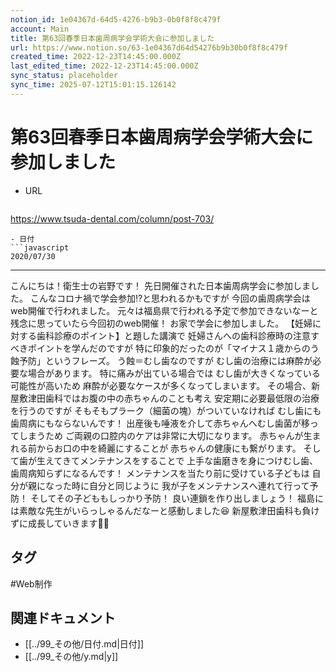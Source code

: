 ```yaml
---
notion_id: 1e04367d-64d5-4276-b9b3-0b0f8f8c479f
account: Main
title: 第63回春季日本歯周病学会学術大会に参加しました
url: https://www.notion.so/63-1e04367d64d54276b9b30b0f8f8c479f
created_time: 2022-12-23T14:45:00.000Z
last_edited_time: 2022-12-23T14:45:00.000Z
sync_status: placeholder
sync_time: 2025-07-12T15:01:15.126142
---
```

# 第63回春季日本歯周病学会学術大会に参加しました

- URL
  ```javascript
https://www.tsuda-dental.com/column/post-703/
  ```
- 日付
  ```javascript
2020/07/30
  ```
---
こんにちは！衛生士の岩野です！
先日開催された日本歯周病学会に参加しました。
こんなコロナ禍で学会参加⁉︎と思われるかもですが
今回の歯周病学会はweb開催で行われました。
元々は福島県で行われる予定で参加できないなーと
残念に思っていたら今回初のweb開催！
お家で学会に参加しました。
【妊婦に対する歯科診療のポイント】と題した講演で
妊婦さんへの歯科診療時の注意すべきポイントを学んだのですが
特に印象的だったのが「マイナス１歳からのう蝕予防」というフレーズ。
う蝕＝むし歯なのですが
むし歯の治療には麻酔が必要な場合があります。
特に痛みが出ている場合では
むし歯が大きくなっている可能性が高いため
麻酔が必要なケースが多くなってしまいます。
その場合、新屋敷津田歯科ではお腹の中の赤ちゃんのことも考え
安定期に必要最低限の治療を行うのですが
そもそもプラーク（細菌の塊）がついていなければ
むし歯にも歯周病にもならないんです！
出産後も唾液を介して赤ちゃんへむし歯菌が移ってしまうため
ご両親の口腔内のケアは非常に大切になります。
赤ちゃんが生まれる前からお口の中を綺麗にすることが
赤ちゃんの健康にも繋がります。
そして歯が生えてきてメンテナンスをすることで
上手な歯磨きを身につけむし歯、歯周病知らずになるんです！
メンテナンスを当たり前に受けている子どもは
自分が親になった時に自分と同じように
我が子をメンテナンスへ連れて行って予防！
そしてその子どももしっかり予防！
良い連鎖を作り出しましょう！
福島には素敵な先生がいらっしゃるんだなーと感動しました😆
新屋敷津田歯科も負けずに成長していきます💪✨

## タグ

#Web制作 

## 関連ドキュメント

- [[../99_その他/日付.md|日付]]
- [[../99_その他/y.md|y]]
